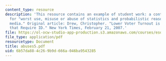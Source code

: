```yaml
---
content_type: resource
description: 'This resource contains an example of student work: a contest winner
  for "worst use, misuse or abuse of statistics and probabilistic reasoning in the
  media." Original article: Drew, Christopher. "Lower Voter Turnout is Seen in States
  that Require ID." New York Times, February 21, 2007.'
file: https://ol-ocw-studio-app-production.s3.amazonaws.com/courses/esd-86-models-data-and-inference-for-socio-technical-systems-spring-2007/6b57da884c269b9d666a046ba9543285_abuses5.pdf
file_type: application/pdf
resourcetype: Document
title: abuses5.pdf
uid: 6b57da88-4c26-9b9d-666a-046ba9543285
---
```

